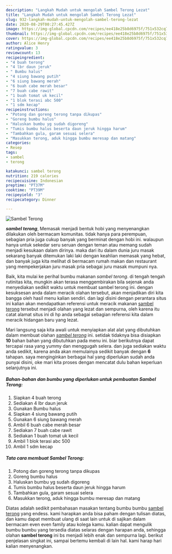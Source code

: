 ```yaml
---
description: "Langkah Mudah untuk mengolah Sambel Terong Lezat"
title: "Langkah Mudah untuk mengolah Sambel Terong Lezat"
slug: 932-langkah-mudah-untuk-mengolah-sambel-terong-lezat
date: 2020-08-29T00:27:45.427Z
image: https://img-global.cpcdn.com/recipes/ee418e25b8d6975f/751x532cq70/sambel-terong-foto-resep-utama.jpg
thumbnail: https://img-global.cpcdn.com/recipes/ee418e25b8d6975f/751x532cq70/sambel-terong-foto-resep-utama.jpg
cover: https://img-global.cpcdn.com/recipes/ee418e25b8d6975f/751x532cq70/sambel-terong-foto-resep-utama.jpg
author: Alice Henry
ratingvalue: 3
reviewcount: 13
recipeingredient:
- "4 buah terong"
- "4 lbr daun jeruk"
- " Bumbu halus"
- "4 siung bawang putih"
- "6 siung bawang merah"
- "6 buah cabe merah besar"
- "7 buah cabe rawit"
- "1 buah tomat uk kecil"
- "1 blok terasi abc 500"
- "1 sdm kecap"
recipeinstructions:
- "Potong dan goreng terong tanpa dikupas"
- "Goreng bumbu halus"
- "Haluskan bumbu yg sudah digoreng"
- "Tumis bumbu halus beserta daun jeruk hingga harum"
- "Tambahkan gula, garam sesuai selera"
- "Masukkan terong, aduk hingga bumbu meresap dan matang"
categories:
- Resep
tags:
- sambel
- terong

katakunci: sambel terong 
nutrition: 219 calories
recipecuisine: Indonesian
preptime: "PT37M"
cooktime: "PT39M"
recipeyield: "3"
recipecategory: Dinner

---
```



![Sambel Terong](https://img-global.cpcdn.com/recipes/ee418e25b8d6975f/751x532cq70/sambel-terong-foto-resep-utama.jpg)

<b><i>sambel terong</i></b>, Memasak menjadi bentuk hobi yang menyenangkan dilakukan oleh bermacam komunitas. tidak hanya para perempuan, sebagian pria juga cukup banyak yang berminat dengan hobi ini. walaupun hanya untuk sekedar seru seruan dengan teman atau memang sudah menjadi kesukaan dalam dirinya. maka dari itu dalam dunia juru masak sekarang banyak ditemukan laki laki dengan keahlian memasak yang hebat, dan banyak juga kita melihat di bermacam rumah makan dan restaurant yang mempekerjakan juru masak pria sebagai juru masak mumpuni nya.



Baik, kita mulai ke perihal bumbu makanan <i>sambel terong</i>. di tengah tengah rutinitas kita, mungkin akan terasa menggembirakan bila sejenak anda menyediakan sedikit waktu untuk membuat sambel terong ini. dengan kesuksesan anda dalam meracik olahan tersebut, akan menjadikan diri kita bangga oleh hasil menu kalian sendiri. dan lagi disini dengan perantara situs ini kalian akan mendapatkan referensi untuk meracik makanan <u>sambel terong</u> tersebut menjadi olahan yang lezat dan sempurna, oleh karena itu catat alamat situs ini di hp anda sebagai sebagian referensi kita dalam meracik hidangan baru yang lezat.


Mari langsung saja kita awali untuk menyiapkan alat alat yang dibutuhkan dalam membuat olahan <u><i>sambel terong</i></u> ini. setidak tidaknya bisa disiapkan <b>10</b> bahan bahan yang dibutuhkan pada menu ini. biar berikutnya dapat tercapai rasa yang yummy dan menggugah selera. dan juga sediakan waktu anda sedikit, karena anda akan memulainya sedikit banyak dengan <b>6</b> tahapan. saya menginginkan berbagai hal yang diperlukan sudah anda punyai disini, oke mari kita proses dengan mencatat dulu bahan keperluan selanjutnya ini.

<!--inarticleads1-->

##### Bahan-bahan dan bumbu yang diperlukan untuk pembuatan Sambel Terong:

1. Siapkan 4 buah terong
1. Sediakan 4 lbr daun jeruk
1. Gunakan  Bumbu halus
1. Siapkan 4 siung bawang putih
1. Gunakan 6 siung bawang merah
1. Ambil 6 buah cabe merah besar
1. Sediakan 7 buah cabe rawit
1. Sediakan 1 buah tomat uk kecil
1. Ambil 1 blok terasi abc 500
1. Ambil 1 sdm kecap




<!--inarticleads2-->

##### Tata cara membuat Sambel Terong:

1. Potong dan goreng terong tanpa dikupas
1. Goreng bumbu halus
1. Haluskan bumbu yg sudah digoreng
1. Tumis bumbu halus beserta daun jeruk hingga harum
1. Tambahkan gula, garam sesuai selera
1. Masukkan terong, aduk hingga bumbu meresap dan matang




Diatas adalah sedikit pembahasan masakan tentang bumbu bumbu <u>sambel terong</u> yang endess. kami harapkan anda bisa paham dengan tulisan diatas, dan kamu dapat membuat ulang di saat lain untuk di sajikan dalam bermacam even even family atau kolega kamu. kalian dapat mengulik bumbu bumbu yang tersedia diatas selaras dengan harapan anda, sehingga olahan <b>sambel terong</b> ini bs menjadi lebih enak dan sempurna lagi. berikut penjelasan singkat ini, sampai bertemu kembali di lain hal. kami harap hari kalian menyenangkan.
